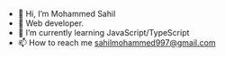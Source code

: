 - 👋 Hi, I’m Mohammed Sahil
- 💼 Web developer.
- 🌱 I’m currently learning JavaScript/TypeScript
- 📫 How to reach me sahilmohammed997@gmail.com

